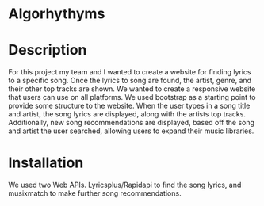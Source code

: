 # Algorhythyms

# Description

For this project my team and I wanted to create a website for finding lyrics to a specific song. Once the lyrics to song are found, the artist, genre, and their other top tracks are shown. We wanted to create a responsive website that users can use on all platforms. We used bootstrap as a starting point to provide some structure to the website.
When the user types in a song title and artist, the song lyrics are displayed, along with the artists top tracks. Additionally, new song recommendations are displayed, based off the song and artist the user searched, allowing users to expand their music libraries.

# Installation

We used two Web APIs. Lyricsplus/Rapidapi to find the song lyrics, and musixmatch to make further song recommendations.
